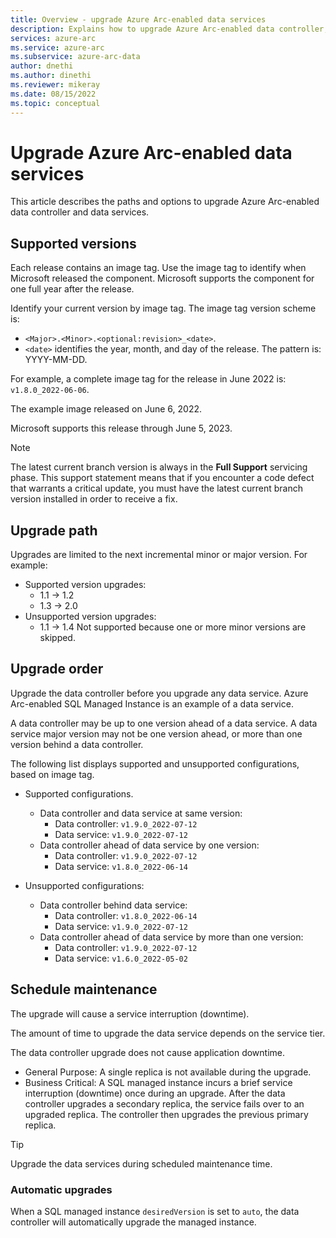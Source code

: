 ```yaml
---
title: Overview - upgrade Azure Arc-enabled data services
description: Explains how to upgrade Azure Arc-enabled data controller, and other data services.
services: azure-arc
ms.service: azure-arc
ms.subservice: azure-arc-data
author: dnethi
ms.author: dinethi
ms.reviewer: mikeray
ms.date: 08/15/2022
ms.topic: conceptual
---
```


# Upgrade Azure Arc-enabled data services

This article describes the paths and options to upgrade Azure Arc-enabled data controller and data services.

## Supported versions

Each release contains an image tag. Use the image tag to identify when Microsoft released the component. Microsoft supports the component for one full year after the release. 

Identify your current version by image tag. The image tag version scheme is:
- `<Major>.<Minor>.<optional:revision>_<date>`.
- `<date>` identifies the year, month, and day of the release. The pattern is: YYYY-MM-DD. 

For example, a complete image tag for the release in June 2022 is: `v1.8.0_2022-06-06`.

The example image released on June 6, 2022. 

Microsoft supports this release through June 5, 2023.

> [!NOTE]
> The latest current branch version is always in the **Full Support** servicing phase. This support statement means that if you encounter a code defect that warrants a critical update, you must have the latest current branch version installed in order to receive a fix.

## Upgrade path

Upgrades are limited to the next incremental minor or major version. For example:

- Supported version upgrades:
    - 1.1 -> 1.2
    - 1.3 -> 2.0
- Unsupported version upgrades:
    - 1.1 -> 1.4 Not supported because one or more minor versions are skipped.

## Upgrade order

Upgrade the data controller before you upgrade any data service. Azure Arc-enabled SQL Managed Instance is an example of a data service.

A data controller may be up to one version ahead of a data service. A data service major version may not be one version ahead, or more than one version behind a data controller. 

The following list displays supported and unsupported configurations, based on image tag.

- Supported configurations.
   - Data controller and data service at same version:
      - Data controller: `v1.9.0_2022-07-12`
      - Data service: `v1.9.0_2022-07-12`
   - Data controller ahead of data service by one version:
      - Data controller: `v1.9.0_2022-07-12`
      - Data service: `v1.8.0_2022-06-14`

- Unsupported configurations:
   - Data controller behind data service:
      - Data controller: `v1.8.0_2022-06-14`
      - Data service: `v1.9.0_2022-07-12`
   - Data controller ahead of data service by more than one version:
      - Data controller: `v1.9.0_2022-07-12`
      - Data service: `v1.6.0_2022-05-02`

## Schedule maintenance

The upgrade will cause a service interruption (downtime).

The amount of time to upgrade the data service depends on the service tier.

The data controller upgrade does not cause application downtime. 

- General Purpose: A single replica is not available during the upgrade.
- Business Critical: A SQL managed instance incurs a brief service interruption (downtime) once during an upgrade. After the data controller upgrades a secondary replica, the service fails over to an upgraded replica. The controller then upgrades the previous primary replica.

> [!TIP]
> Upgrade the data services during scheduled maintenance time. 

### Automatic upgrades

When a SQL managed instance `desiredVersion` is set to `auto`, the data controller will automatically upgrade the managed instance. 